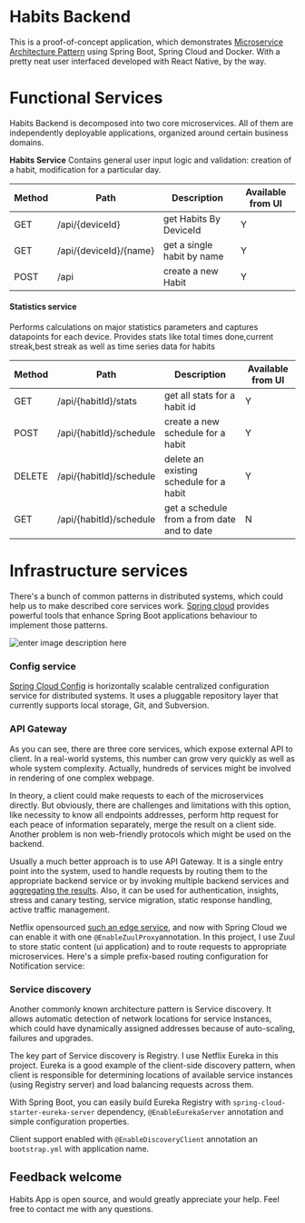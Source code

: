 # Habits Backend

This is a proof-of-concept application, which demonstrates [Microservice Architecture Pattern](http://martinfowler.com/microservices/) using Spring Boot, Spring Cloud and Docker. With a pretty neat user interfaced developed with React Native, by the way.

# Functional Services
Habits Backend is decomposed into two core microservices. All of them are independently deployable applications, organized around certain business domains.

**Habits Service**
Contains general user input logic and validation: creation of a habit, modification for a particular day.

| Method | Path                   | Description                | Available from UI |
|--------|------------------------|----------------------------|-------------------|
| GET    | /api/{deviceId}        | get Habits By DeviceId     | Y                 |
| GET    | /api/{deviceId}/{name} | get a single habit by name | Y                 |
| POST   | /api                   | create a new Habit         | Y                 |

#### Statistics service

Performs calculations on major statistics parameters and captures datapoints for each device. Provides stats like total times done,current streak,best streak as well as time series data for habits

| Method | Path                    | Description                                 | Available from UI |
|--------|-------------------------|---------------------------------------------|-------------------|
| GET    | /api/{habitId}/stats    | get all stats for a habit id                | Y                 |
| POST   | /api/{habitId}/schedule | create a new schedule for a habit           | Y                 |
| DELETE | /api/{habitId}/schedule | delete an existing schedule for a habit     | Y                 |
| GET    | /api/{habitId}/schedule | get a schedule from a from date and to date | N                 |


# Infrastructure services
There's a bunch of common patterns in distributed systems, which could help us to make described core services work. [Spring cloud](http://projects.spring.io/spring-cloud/) provides powerful tools that enhance Spring Boot applications behaviour to implement those patterns.

![enter image description here](https://lh3.googleusercontent.com/dcboR3wdriFe6DjnnaMNxeDnH0hOEdqPi3nmcaZuqCszn4T3WH7PxcNXo2_17NXaIOhMJBxLveFh)

### Config service

[Spring Cloud Config](http://cloud.spring.io/spring-cloud-config/spring-cloud-config.html)  is horizontally scalable centralized configuration service for distributed systems. It uses a pluggable repository layer that currently supports local storage, Git, and Subversion.

### API Gateway

As you can see, there are three core services, which expose external API to client. In a real-world systems, this number can grow very quickly as well as whole system complexity. Actually, hundreds of services might be involved in rendering of one complex webpage.

In theory, a client could make requests to each of the microservices directly. But obviously, there are challenges and limitations with this option, like necessity to know all endpoints addresses, perform http request for each peace of information separately, merge the result on a client side. Another problem is non web-friendly protocols which might be used on the backend.

Usually a much better approach is to use API Gateway. It is a single entry point into the system, used to handle requests by routing them to the appropriate backend service or by invoking multiple backend services and  [aggregating the results](http://techblog.netflix.com/2013/01/optimizing-netflix-api.html). Also, it can be used for authentication, insights, stress and canary testing, service migration, static response handling, active traffic management.

Netflix opensourced  [such an edge service](http://techblog.netflix.com/2013/06/announcing-zuul-edge-service-in-cloud.html), and now with Spring Cloud we can enable it with one  `@EnableZuulProxy`annotation. In this project, I use Zuul to store static content (ui application) and to route requests to appropriate microservices. Here's a simple prefix-based routing configuration for Notification service:

### Service discovery

Another commonly known architecture pattern is Service discovery. It allows automatic detection of network locations for service instances, which could have dynamically assigned addresses because of auto-scaling, failures and upgrades.

The key part of Service discovery is Registry. I use Netflix Eureka in this project. Eureka is a good example of the client-side discovery pattern, when client is responsible for determining locations of available service instances (using Registry server) and load balancing requests across them.

With Spring Boot, you can easily build Eureka Registry with  `spring-cloud-starter-eureka-server`  dependency,  `@EnableEurekaServer`  annotation and simple configuration properties.

Client support enabled with  `@EnableDiscoveryClient`  annotation an  `bootstrap.yml`  with application name.

## Feedback welcome

Habits App is open source, and would greatly appreciate your help. Feel free to contact me with any questions.
